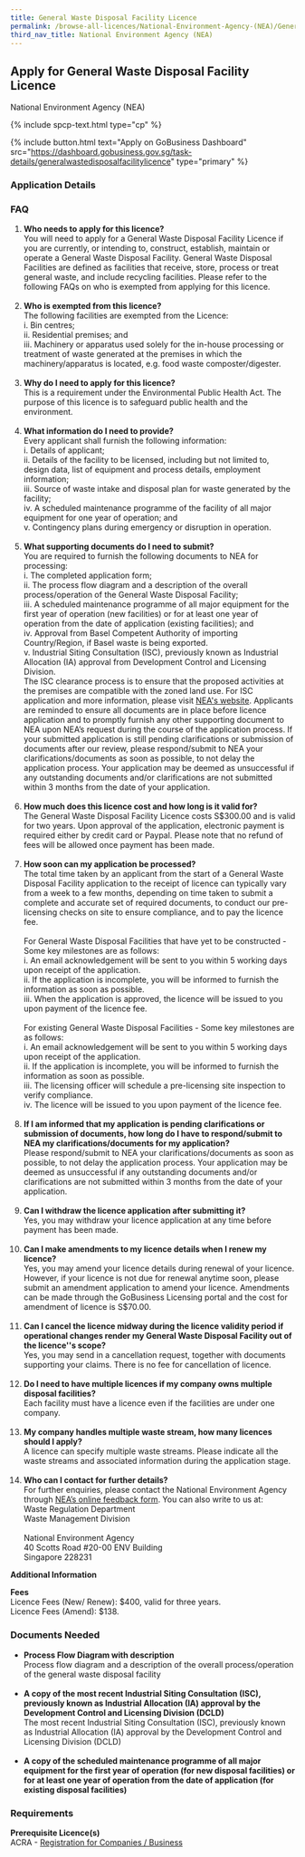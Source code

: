 ```yaml
---
title: General Waste Disposal Facility Licence
permalink: /browse-all-licences/National-Environment-Agency-(NEA)/General-Waste-Disposal-Facility-Licence
third_nav_title: National Environment Agency (NEA)
---
```


## Apply for General Waste Disposal Facility Licence

National Environment Agency (NEA)

{% include spcp-text.html type="cp" %}

{% include button.html text="Apply on GoBusiness Dashboard" src="https://dashboard.gobusiness.gov.sg/task-details/generalwastedisposalfacilitylicence" type="primary" %}

<H3>Application Details</H3>

<h3>FAQ</h3> 
<ol> 
<li><strong>Who needs to apply for this licence?</strong><br>You will need to apply for a General Waste Disposal Facility Licence if you are currently, or intending to, construct, establish, maintain or operate a General Waste Disposal Facility. General Waste Disposal Facilities are defined as facilities that receive, store, process or treat general waste, and include recycling facilities. Please refer to the following FAQs on who is exempted from applying for this licence.<br><br></li> 
<li><strong>Who is exempted from this licence?</strong><br>The following facilities are exempted from the Licence:<br>i. Bin centres;<br>ii. Residential premises; and<br>iii. Machinery or apparatus used solely for the in-house processing or treatment of waste generated at the premises in which the machinery/apparatus is located, e.g. food waste composter/digester.<br><br></li> 
<li><strong>Why do I need to apply for this licence?</strong><br>This is a requirement under the Environmental Public Health Act. The purpose of this licence is to safeguard public health and the environment.<br><br></li> 
<li><strong>What information do I need to provide?</strong><br>Every applicant shall furnish the following information:<br>i. Details of applicant;<br>ii. Details of the facility to be licensed, including but not limited to, design data, list of equipment and process details, employment information;<br>iii. Source of waste intake and disposal plan for waste generated by the facility;<br>iv. A scheduled maintenance programme of the facility of all major equipment for one year of operation; and<br>v. Contingency plans during emergency or disruption in operation.<br><br></li> 
<li><strong>What supporting documents do I need to submit?</strong><br>You are required to furnish the following documents to NEA for processing:<br>i. The completed application form;<br>ii. The process flow diagram and a description of the overall process/operation of the General Waste Disposal Facility;<br>iii. A scheduled maintenance programme of all major equipment for the first year of operation (new facilities) or for at least one year of operation from the date of application (existing facilities); and<br>iv. Approval from Basel Competent Authority of importing Country/Region, if Basel waste is being exported.<br>v. Industrial Siting Consultation (ISC), previously known as Industrial Allocation (IA) approval from Development Control and Licensing Division.<br>The ISC clearance process is to ensure that the proposed activities at the premises are compatible with the zoned land use. For ISC application and more information, please visit <a href="https://epms.nea.gov.sg/" target="_blank" rel="noopener">NEA's website</a>. Applicants are reminded to ensure all documents are in place before licence application and to promptly furnish any other supporting document to NEA upon NEA&rsquo;s request during the course of the application process. If your submitted application is still pending clarifications or submission of documents after our review, please respond/submit to NEA your clarifications/documents as soon as possible, to not delay the application process. Your application may be deemed as unsuccessful if any outstanding documents and/or clarifications are not submitted within 3 months from the date of your application.<br><br></li> 
<li><strong>How much does this licence cost and how long is it valid for?</strong><br>The General Waste Disposal Facility Licence costs S$300.00 and is valid for two years. Upon approval of the application, electronic payment is required either by credit card or Paypal. Please note that no refund of fees will be allowed once payment has been made.<br><br></li> 
<li><strong>How soon can my application be processed?</strong><br>The total time taken by an applicant from the start of a General Waste Disposal Facility application to the receipt of licence can typically vary from a week to a few months, depending on time taken to submit a complete and accurate set of required documents, to conduct our pre-licensing checks on site to ensure compliance, and to pay the licence fee.<br><br>For General Waste Disposal Facilities that have yet to be constructed - Some key milestones are as follows:<br>i. An email acknowledgement will be sent to you within 5 working days upon receipt of the application.<br>ii. If the application is incomplete, you will be informed to furnish the information as soon as possible.<br>iii. When the application is approved, the licence will be issued to you upon payment of the licence fee.<br><br>For existing General Waste Disposal Facilities - Some key milestones are as follows:<br>i. An email acknowledgement will be sent to you within 5 working days upon receipt of the application.<br>ii. If the application is incomplete, you will be informed to furnish the information as soon as possible.<br>iii. The licensing officer will schedule a pre-licensing site inspection to verify compliance.<br>iv. The licence will be issued to you upon payment of the licence fee.<br><br></li> 
<li><strong>If I am informed that my application is pending clarifications or submission of documents, how long do I have to respond/submit to NEA my clarifications/documents for my application?</strong><br>Please respond/submit to NEA your clarifications/documents as soon as possible, to not delay the application process. Your application may be deemed as unsuccessful if any outstanding documents and/or clarifications are not submitted within 3 months from the date of your application.<br><br></li> 
<li><strong>Can I withdraw the licence application after submitting it?</strong><br>Yes, you may withdraw your licence application at any time before payment has been made.<br><br></li> 
<li><strong>Can I make amendments to my licence details when I renew my licence?</strong><br>Yes, you may amend your licence details during renewal of your licence. However, if your licence is not due for renewal anytime soon, please submit an amendment application to amend your licence. Amendments can be made through the GoBusiness Licensing portal and the cost for amendment of licence is S$70.00.<br><br></li> 
<li><strong>Can I cancel the licence midway during the licence validity period if operational changes render my General Waste Disposal Facility out of the licence''s scope?</strong><br>Yes, you may send in a cancellation request, together with documents supporting your claims. There is no fee for cancellation of licence.<br><br></li> 
<li><strong>Do I need to have multiple licences if my company owns multiple disposal facilities?</strong><br>Each facility must have a licence even if the facilities are under one company.<br><br></li> 
<li><strong>My company handles multiple waste stream, how many licences should I apply?</strong><br>A licence can specify multiple waste streams. Please indicate all the waste streams and associated information during the application stage.<br><br></li> 
<li><strong>Who can I contact for further details?</strong><br>For further enquiries, please contact the National Environment Agency through <a href="http://www.nea.gov.sg/corporate-functions/feedback" target="_blank" rel="noopener">NEA&rsquo;s online feedback form</a>. You can also write to us at:<br>Waste Regulation Department<br>Waste Management Division<br><br>National Environment Agency<br>40 Scotts Road #20-00 ENV Building<br>Singapore 228231</li> 
</ol>

<strong>Additional Information</strong>

<p><strong>Fees</strong><br>Licence Fees (New/ Renew): $400, valid for three years.<br>Licence Fees (Amend): $138.</p>

<H3>Documents Needed</H3>

<ul> 
<li><strong>Process Flow Diagram with description</strong><br>Process flow diagram and a description of the overall process/operation of the general waste disposal facility<br><br></li> 
<li><strong>A copy of the most recent Industrial Siting Consultation (ISC), previously known as Industrial Allocation (IA) approval by the Development Control and Licensing Division (DCLD)</strong><br>The most recent Industrial Siting Consultation (ISC), previously known as Industrial Allocation (IA) approval by the Development Control and Licensing Division (DCLD)<br><br></li> 
<li><strong>A copy of the scheduled maintenance programme of all major equipment for the first year of operation (for new disposal facilities) or for at least one year of operation from the date of application (for existing disposal facilities)</strong></li> 
</ul>

<H3>Requirements</H3>

<p><strong>Prerequisite Licence(s)</strong><br>ACRA - <a href="https://www.acra.gov.sg/Home/" target="_blank" rel="noopener">Registration for Companies / Business</a></p>

